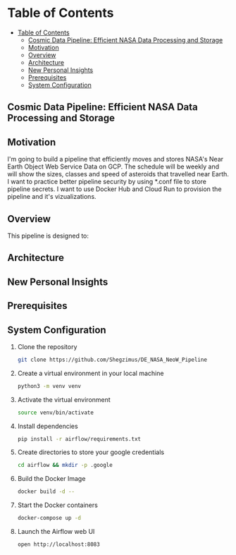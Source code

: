 # Table of Contents

- [Table of Contents](#table-of-contents)
  - [Cosmic Data Pipeline: Efficient NASA Data Processing and Storage](#cosmic-data-pipeline-efficient-nasa-data-processing-and-storage)
  - [Motivation](#motivation)
  - [Overview](#overview)
  - [Architecture](#architecture)
  - [New Personal Insights](#new-personal-insights)
  - [Prerequisites](#prerequisites)
  - [System Configuration](#system-configuration)

## Cosmic Data Pipeline: Efficient NASA Data Processing and Storage


## Motivation
I'm going to build a pipeline that efficiently moves and stores NASA's Near Earth Object Web Service Data on GCP. The schedule will be weekly and will show the sizes, classes and speed of asteroids that travelled near Earth. I want to practice better pipeline security by using *.conf file to store pipeline secrets. I want to use Docker Hub and Cloud Run to provision the pipeline and it's vizualizations.

## Overview
This pipeline is designed to:


## Architecture



## New Personal Insights






## Prerequisites






## System Configuration
1. Clone the repository
    ```bash
    git clone https://github.com/Shegzimus/DE_NASA_NeoW_Pipeline
    ```

2. Create a virtual environment in your local machine
    ```bash
    python3 -m venv venv
    ```


3. Activate the virtual environment
    ```bash
    source venv/bin/activate
    ```

4. Install dependencies
   ```bash
   pip install -r airflow/requirements.txt
   ```

5. Create directories to store your google credentials
   ```bash
   cd airflow && mkdir -p .google

   ```






9.  Build the Docker Image
    ```bash
    docker build -d --
    ```

10. Start the Docker containers
    ```bash
    docker-compose up -d
    ```

11. Launch the Airflow web UI
    ```bash
    open http://localhost:8083